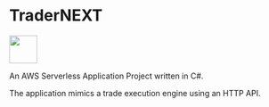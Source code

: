 # TraderNEXT

<img src="https://d1.awsstatic.com/logos/aws-logo-lockups/poweredbyaws/PB_AWS_logo_RGB_stacked_REV_SQ.91cd4af40773cbfbd15577a3c2b8a346fe3e8fa2.png" width="50">

An AWS Serverless Application Project written in C#.

The application mimics a trade execution engine using an HTTP API.

